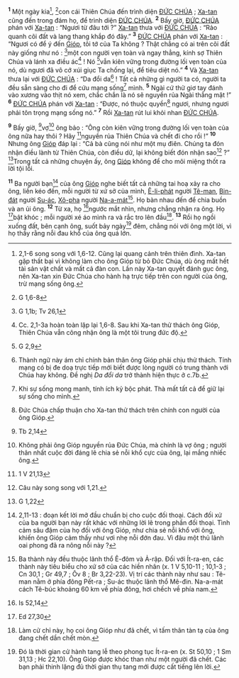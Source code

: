 <sup><b>1</b></sup> Một ngày kia[^1-65c9b460-e094-4461-9a0e-ba34055ad056], [^1@-65c9b460-e094-4461-9a0e-ba34055ad056]con cái Thiên Chúa đến trình diện [ĐỨC CHÚA]() ; [Xa-tan]() cũng đến trong đám họ, để trình diện [ĐỨC CHÚA](). <sup><b>2</b></sup> Bấy giờ, [ĐỨC CHÚA]() phán với [Xa-tan]() : “Ngươi từ đâu tới ?” [Xa-tan]() thưa với [ĐỨC CHÚA]() : “Rảo quanh cõi đất và lang thang khắp đó đây.” <sup><b>3</b></sup> [ĐỨC CHÚA]() phán với [Xa-tan]() : “Ngươi có để ý đến [Gióp](), tôi tớ của Ta không ? Thật chẳng có ai trên cõi đất này giống như nó : [^2@-65c9b460-e094-4461-9a0e-ba34055ad056]một con người vẹn toàn và ngay thẳng, kính sợ Thiên Chúa và lánh xa điều ác[^2-65c9b460-e094-4461-9a0e-ba34055ad056] ! Nó [^3@-65c9b460-e094-4461-9a0e-ba34055ad056]vẫn kiên vững trong đường lối vẹn toàn của nó, dù ngươi đã vô cớ xúi giục Ta chống lại, để tiêu diệt nó.” <sup><b>4</b></sup> Và [Xa-tan]() thưa lại với [ĐỨC CHÚA]() : “Da đổi da[^3-65c9b460-e094-4461-9a0e-ba34055ad056] ! Tất cả những gì người ta có, người ta đều sẵn sàng cho đi để cứu mạng sống[^4-65c9b460-e094-4461-9a0e-ba34055ad056] mình. <sup><b>5</b></sup> Ngài cứ thử giơ tay đánh vào xương vào thịt nó xem, chắc chắn là nó sẽ nguyền rủa Ngài thẳng mặt !” <sup><b>6</b></sup> [ĐỨC CHÚA]() phán với [Xa-tan]() : “Được, nó thuộc quyền[^5-65c9b460-e094-4461-9a0e-ba34055ad056] ngươi, nhưng ngươi phải tôn trọng mạng sống nó.” <sup><b>7</b></sup> Rồi [Xa-tan]() rút lui khỏi nhan [ĐỨC CHÚA]().

<sup><b>9</b></sup> Bấy giờ, [^5@-65c9b460-e094-4461-9a0e-ba34055ad056]vợ[^9-65c9b460-e094-4461-9a0e-ba34055ad056] ông bảo : “Ông còn kiên vững trong đường lối vẹn toàn của ông nữa hay thôi ? Hãy [^6@-65c9b460-e094-4461-9a0e-ba34055ad056]nguyền rủa Thiên Chúa và chết đi cho rồi !” <sup><b>10</b></sup> Nhưng ông [Gióp]() đáp lại : “Cả bà cũng nói như một mụ điên. Chúng ta đón nhận điều lành từ Thiên Chúa, còn điều dữ, lại không biết đón nhận sao[^10-65c9b460-e094-4461-9a0e-ba34055ad056] ?” [^7@-65c9b460-e094-4461-9a0e-ba34055ad056]Trong tất cả những chuyện ấy, ông [Gióp]() không để cho môi miệng thốt ra lời tội lỗi.

<sup><b>11</b></sup> Ba người bạn[^11-65c9b460-e094-4461-9a0e-ba34055ad056] của ông [Gióp]() nghe biết tất cả những tai hoạ xảy ra cho ông, liền kéo đến, mỗi người từ xứ sở của mình, [Ê-li-phát]() người [Tê-man](), [Bin-đát]() người [Su-ác](), [Xô-pha]() người [Na-a-mát]()[^12-65c9b460-e094-4461-9a0e-ba34055ad056]. Họ bàn nhau đến để chia buồn và an ủi ông. <sup><b>12</b></sup> Từ xa, họ [^8@-65c9b460-e094-4461-9a0e-ba34055ad056]ngước mắt nhìn, nhưng chẳng nhận ra ông. Họ [^9@-65c9b460-e094-4461-9a0e-ba34055ad056]bật khóc ; mỗi người xé áo mình ra và rắc tro lên đầu[^13-65c9b460-e094-4461-9a0e-ba34055ad056]. <sup><b>13</b></sup> Rồi họ ngồi xuống đất, bên cạnh ông, suốt bảy ngày[^14-65c9b460-e094-4461-9a0e-ba34055ad056] đêm, chẳng nói với ông một lời, vì họ thấy rằng nỗi đau khổ của ông quá lớn.

[^1-65c9b460-e094-4461-9a0e-ba34055ad056]: 2,1-6 song song với 1,6-12. Cũng lại quang cảnh trên thiên đình. Xa-tan gặp thất bại vì không làm cho ông Gióp từ bỏ Đức Chúa, dù ông mất hết tài sản vật chất và mất cả đàn con. Lần này Xa-tan quyết đánh gục ông, nên Xa-tan xin Đức Chúa cho hành hạ trực tiếp trên con người của ông, trừ mạng sống ông.
[^2-65c9b460-e094-4461-9a0e-ba34055ad056]: Cc. 2,1-3a hoàn toàn lặp lại 1,6-8. Sau khi Xa-tan thử thách ông Gióp, Thiên Chúa vẫn công nhận ông là một tôi trung đức độ.
[^3-65c9b460-e094-4461-9a0e-ba34055ad056]: Thành ngữ này ám chỉ chính bản thân ông Gióp phải chịu thử thách. Tính mạng có bị đe doạ trực tiếp mới biết được lòng người có trung thành với Chúa hay không. Đề nghị *Da đổi da* trở thành hiện thực ở c.7b.
[^4-65c9b460-e094-4461-9a0e-ba34055ad056]: Khi sự sống mong manh, tính ích kỷ bộc phát. Thà mất tất cả để giữ lại sự sống cho mình.
[^5-65c9b460-e094-4461-9a0e-ba34055ad056]: Đức Chúa chấp thuận cho Xa-tan thử thách trên chính con người của ông Gióp.
[^9-65c9b460-e094-4461-9a0e-ba34055ad056]: Không phải ông Gióp nguyền rủa Đức Chúa, mà chính là vợ ông ; người thân nhất cuộc đời đáng lẽ chia sẻ nỗi khổ cực của ông, lại mắng nhiếc ông.
[^10-65c9b460-e094-4461-9a0e-ba34055ad056]: Câu này song song với 1,21.
[^11-65c9b460-e094-4461-9a0e-ba34055ad056]: 2,11-13 : đoạn kết lời mở đầu chuẩn bị cho cuộc đối thoại. Cách đối xử của ba người bạn này rất khác với những lời lẽ trong phần đối thoại. Tình cảm sâu đậm của họ đối với ông Gióp, như chia sẻ nỗi khổ với ông, khiến ông Gióp cảm thấy như vơi nhẹ nỗi đớn đau. Vì đâu một thủ lãnh oai phong đã ra nông nỗi này ?
[^12-65c9b460-e094-4461-9a0e-ba34055ad056]: Ba thành này đều thuộc lãnh thổ Ê-đôm và Ả-rập. Đối với Ít-ra-en, các thành này tiêu biểu cho xứ sở của các hiền nhân (x. 1 V 5,10-11 ; 10,1-3 ; Cn 30,1 ; Gr 49,7 ; Ôv 8 ; Br 3,22-23). Vị trí các thành này như sau : Tê-man nằm ở phía đông Pết-ra ; Su-ác thuộc lãnh thổ Mê-đin. Na-a-mát cách Tê-búc khoảng 60 km về phía đông, hơi chếch về phía nam.
[^13-65c9b460-e094-4461-9a0e-ba34055ad056]: Làm cử chỉ này, họ coi ông Gióp như đã chết, vì tấm thân tàn tạ của ông đang chết dần chết mòn.
[^14-65c9b460-e094-4461-9a0e-ba34055ad056]: Đó là thời gian cử hành tang lễ theo phong tục Ít-ra-en (x. St 50,10 ; 1 Sm 31,13 ; Hc 22,10). Ông Gióp được khóc than như một người đã chết. Các bạn phải thinh lặng đủ thời gian thụ tang mới được cất tiếng lên lời.
[^1@-65c9b460-e094-4461-9a0e-ba34055ad056]: G 1,6-8
[^2@-65c9b460-e094-4461-9a0e-ba34055ad056]: G 1,1b; Tv 26,1
[^3@-65c9b460-e094-4461-9a0e-ba34055ad056]: G 2,9
[^5@-65c9b460-e094-4461-9a0e-ba34055ad056]: Tb 2,14
[^6@-65c9b460-e094-4461-9a0e-ba34055ad056]: 1 V 21,13
[^7@-65c9b460-e094-4461-9a0e-ba34055ad056]: G 1,22
[^8@-65c9b460-e094-4461-9a0e-ba34055ad056]: Is 52,14
[^9@-65c9b460-e094-4461-9a0e-ba34055ad056]: Ed 27,30